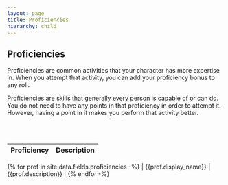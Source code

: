 ```yaml
---
layout: page
title: Proficiencies
hierarchy: child
---
```



## Proficiencies ##

Proficiencies are common activities that your character has more expertise in. When you attempt that activity, you can add your proficiency bonus to any roll. 

Proficiencies are skills that generally every person is capable of or can do. You do not need to have any points in that proficiency in order to attempt it. However, having a point in it makes you perform that activity better.

<br /><br />

| Proficiency | Description |
| ---------------------- | ----------------------------- | 
{% for prof in site.data.fields.proficiencies -%}
| {{prof.display_name}} | {{prof.description}}         |
{% endfor -%}




